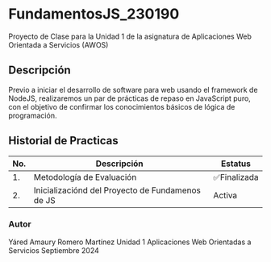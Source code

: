 # FundamentosJS_230190
Proyecto de Clase para la Unidad 1 de la asignatura de Aplicaciones Web Orientada a Servicios (AWOS)


## Descripción

Previo a iniciar el desarrollo de software para web usando el framework de NodeJS, realizaremos un par de prácticas de repaso en JavaScript puro, con el objetivo de confirmar los conocimientos básicos de lógica de programación.

## Historial de Practicas

|No.|Descripción|Estatus|
|--|--|--|
|1.|Metodología de Evaluación| ✅Finalizada|
|2.|Inicializaciónd del Proyecto de Fundamenos de JS|Activa|

### Autor
Yáred Amaury Romero Martínez
Unidad 1
Aplicaciones Web Orientadas a Servicios
Septiembre 2024